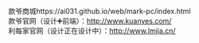 # 
款爷商城https://ai031.github.io/web/mark-pc/index.html<br>
款爷官网（设计➕前端）：http://www.kuanyes.com/<br>
利每家官网（设计正在设计中）：http://www.lmjia.cn/<br>
